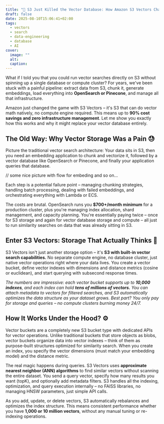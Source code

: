```yaml
---
title: "🚀 S3 Just Killed the Vector Database: How Amazon S3 Vectors Changes Everything for AI Data Storage 💾 "
draft: false
date: 2025-08-10T15:06:41+02:00
tags:
  - vectors
  - search
  - data-engineering
  - database
  - AI
cover:
  image: ""
  alt: 
  caption: 
---
```



What if I told you that you could run vector searches directly on S3 without spinning up a single database or compute cluster? For years, we've been stuck with a painful pipeline: extract data from S3, chunk it, generate embeddings, load everything into **OpenSearch or Pinecone**, and manage all that infrastructure. 

Amazon just changed the game with S3 Vectors – it's S3 that can do vector math natively, no compute engine required. This means up to **90% cost savings and zero infrastructure management**. Let me show you exactly how this works and why it might replace your vector database entirely.


##  The Old Way: Why Vector Storage Was a Pain 😓

Picture the traditional vector search architecture: Your data sits in S3, then you need an embedding application to chunk and vectorize it, followed by a vector database like OpenSearch or Pinecone, and finally your application queries that database.

// some nice picture with flow for embeding and so on...

Each step is a potential failure point – managing chunking strategies, handling batch processing, dealing with failed embeddings, and orchestrating everything with Lambda or ECS.

The costs are brutal. OpenSearch runs you **$700+/month minimum** for a production cluster, plus you're managing index allocation, shard management, and capacity planning. You're essentially paying twice – once for S3 storage and again for vector database storage and compute – all just to run similarity searches on data that was already sitting in S3.

## Enter S3 Vectors: Storage That Actually Thinks 🧠
S3 Vectors isn't just another storage option – it's **S3 with built-in vector search capabilities.** No separate compute engine, no database cluster, just native vector operations right where your data lives. You create a vector bucket, define vector indexes with dimensions and distance metrics (cosine or euclidean), and start querying with subsecond response times.

_The numbers are impressive: each vector bucket supports up to **10,000 indexes**, and each index can hold **tens of millions of vectors.** You can attach metadata to vectors for filtered searches, and S3 automatically optimizes the data structure as your dataset grows. Best part? You only pay for storage and queries – no compute clusters burning money 24/7._

## How It Works Under the Hood? ⚙️

Vector buckets are a completely new S3 bucket type with dedicated APIs for vector operations. Unlike traditional buckets that store objects as blobs, vector buckets organize data into vector indexes – think of them as purpose-built structures optimized for similarity search. When you create an index, you specify the vector dimensions (must match your embedding model) and the distance metric.

The real magic happens during queries. S3 Vectors uses **approximate nearest neighbor (ANN) algorithms** to find similar vectors without scanning the entire dataset. You send a query vector, specify how many results you want (topK), and optionally add metadata filters. S3 handles all the indexing, optimization, and query execution internally – no FAISS libraries, no managing HNSW parameters, just simple API calls.

As you add, update, or delete vectors, S3 automatically rebalances and optimizes the index structure. This means consistent performance whether you have **1,000 or 10 million vectors**, without any manual tuning or re-indexing operations.
